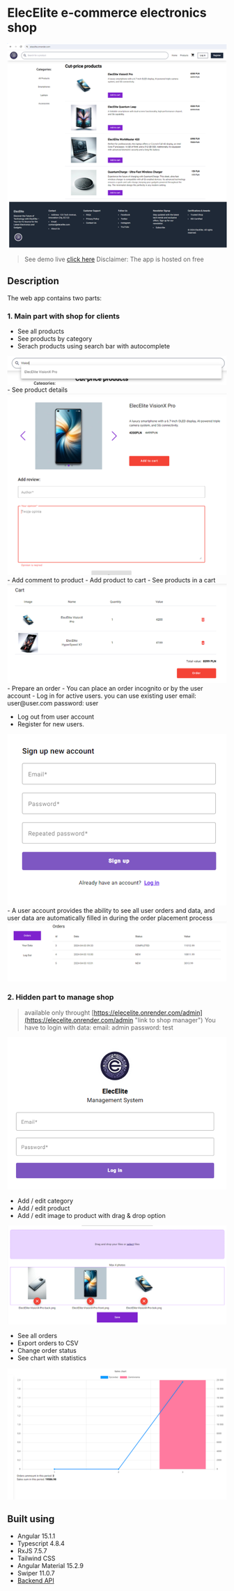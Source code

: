 # ElecElite e-commerce electronics shop

<img src="./readme_images/ElecElite-e-commerce.png" alt="ElecElite main">

> See demo live [click here](https://elecelite.onrender.com/ "click to open link")
Disclaimer: The app is hosted on free 

## Description

The web app contains two parts:

### 1. Main part with shop for clients

- See all products 
- See products by category
- Serach products using search bar with autocomplete
<img src="./readme_images/search.PNG" alt="search">
- See product details
<img src="./readme_images/product-detail.PNG" alt="product-detail">
- Add comment to product
- Add product to cart
- See products in a cart
<img src="./readme_images/cart.PNG" alt="cart">
- Prepare an order
- You can place an order incognito or by the user account
- Log in for active users.
    you can use existing user
    email: user@user.com
    password: user

- Log out from user account
- Register for new users.
<img src="./readme_images/register.PNG" alt="register">
- A user account provides the ability to see all user orders and data, and user data are 
automatically filled in during the order placement process
<img src="./readme_images/user-profile.PNG" alt="user-profile">


### 2. Hidden part to manage shop

> available only throught [https://elecelite.onrender.com/admin](https://elecelite.onrender.com/admin "link to shop manager")
You have to login with data:
email: admin
password: test
<img src="./readme_images/management.PNG" alt="management-system">

- Add / edit category
- Add / edit product
- Add / edit image to product with drag & drop option
<img src="./readme_images/drag&drop.PNG" alt="drag&drop">

- See all orders
- Export orders to CSV
- Change order status
- See chart with statistics
<img src="./readme_images/chart.PNG" alt="chart">

## Built using

- Angular 15.1.1
- Typescript 4.8.4
- RxJS 7.5.7
- Tailwind CSS
- Angular Material 15.2.9
- Swiper 11.0.7
- [Backend API](https://github.com/helter88/shopBackend "click to visit Github repository with API")

